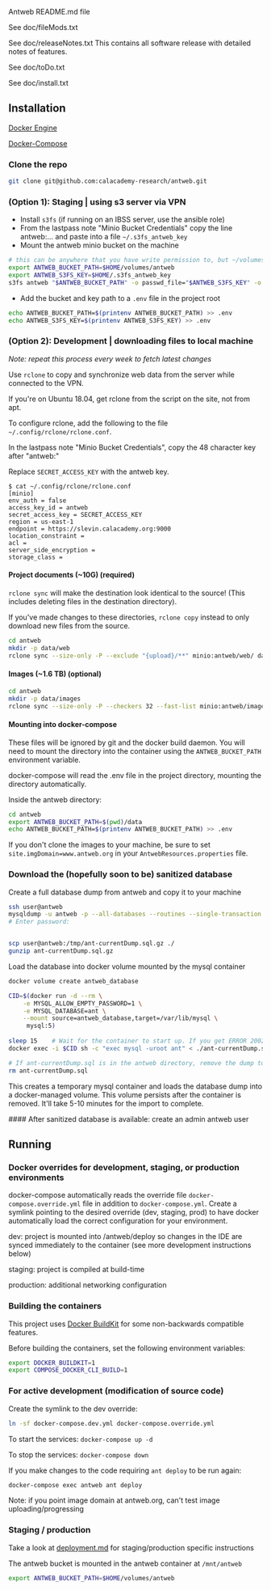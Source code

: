 Antweb README.md file



See doc/fileMods.txt

See doc/releaseNotes.txt
     This contains all software release with detailed notes of features.

See doc/toDo.txt

See doc/install.txt

Installation
---
[Docker Engine](https://docs.docker.com/engine/install/)

[Docker-Compose](https://docs.docker.com/compose/install/)


### Clone the repo

```bash
git clone git@github.com:calacademy-research/antweb.git
```


### (Option 1): Staging | using s3 server via VPN

* Install `s3fs` (if running on an IBSS server, use the ansible role)
* From the lastpass note "Minio Bucket Credentials" copy the line antweb:... and paste into a file `~/.s3fs_antweb_key`
* Mount the antweb minio bucket on the machine

```bash
# this can be anywhere that you have write permission to, but ~/volumes/antweb is an easy place to remember and find
export ANTWEB_BUCKET_PATH=$HOME/volumes/antweb 
export ANTWEB_S3FS_KEY=$HOME/.s3fs_antweb_key
s3fs antweb "$ANTWEB_BUCKET_PATH" -o passwd_file="$ANTWEB_S3FS_KEY" -o url=https://slevin.calacademy.org:9000 -o allow_other -o use_path_request_style
```

* Add the bucket and key path to a `.env` file in the project root

```bash
echo ANTWEB_BUCKET_PATH=$(printenv ANTWEB_BUCKET_PATH) >> .env
echo ANTWEB_S3FS_KEY=$(printenv ANTWEB_S3FS_KEY) >> .env
```

### (Option 2): Development | downloading files to local machine

*Note: repeat this process every week to fetch latest changes*

Use `rclone` to copy and synchronize web data from the server while connected to the VPN.

If you're on Ubuntu 18.04, get rclone from the script on the site, not from apt.

To configure rclone, add the following to the file `~/.config/rclone/rclone.conf`.

In the lastpass note "Minio Bucket Credentials", copy the 48 character key after "antweb:"

Replace `SECRET_ACCESS_KEY` with the antweb key.

```
$ cat ~/.config/rclone/rclone.conf
[minio]
env_auth = false
access_key_id = antweb
secret_access_key = SECRET_ACCESS_KEY
region = us-east-1
endpoint = https://slevin.calacademy.org:9000
location_constraint =
acl =
server_side_encryption =
storage_class =
```


#### Project documents (~10G) (required)


`rclone sync` will make the destination look identical to the source! (This includes deleting files in the destination directory).

If you've made changes to these directories, `rclone copy` instead to only download new files from the source.

```bash
cd antweb
mkdir -p data/web
rclone sync --size-only -P --exclude "{upload}/**" minio:antweb/web/ data/web/

```

#### Images (~1.6 TB) (optional)
```bash
cd antweb
mkdir -p data/images
rclone sync --size-only -P --checkers 32 --fast-list minio:antweb/images data/images
```


#### Mounting into docker-compose

These files will be ignored by git and the docker build daemon. You will need to mount the directory into the container
using the `ANTWEB_BUCKET_PATH` environment variable. 

docker-compose will read the .env file in the project directory, mounting the directory automatically.

Inside the antweb directory:

```bash
cd antweb
export ANTWEB_BUCKET_PATH=$(pwd)/data
echo ANTWEB_BUCKET_PATH=$(printenv ANTWEB_BUCKET_PATH) >> .env
```

If you don't clone the images to your machine, be sure to set `site.imgDomain=www.antweb.org` 
in your `AntwebResources.properties` file.

### Download the (hopefully soon to be) sanitized database

Create a full database dump from antweb and copy it to your machine

```bash
ssh user@antweb
mysqldump -u antweb -p --all-databases --routines --single-transaction --quick --lock-tables=false | gzip > /tmp/ant-currentDump.sql.gz
# Enter password:


scp user@antweb:/tmp/ant-currentDump.sql.gz ./
gunzip ant-currentDump.sql.gz
```

Load the database into docker volume mounted by the mysql container

```bash
docker volume create antweb_database

CID=$(docker run -d --rm \
	-e MYSQL_ALLOW_EMPTY_PASSWORD=1 \
	-e MYSQL_DATABASE=ant \
	--mount source=antweb_database,target=/var/lib/mysql \
	 mysql:5)
	
sleep 15	# Wait for the container to start up. If you get ERROR 2002 (HY000): Can't connect to local MySQL server, keep waiting
docker exec -i $CID sh -c "exec mysql -uroot ant" < ./ant-currentDump.sql && docker stop $CID

# If ant-currentDump.sql is in the antweb directory, remove the dump to reduce docker daemon build time
rm ant-currentDump.sql
```

This creates a temporary mysql container and loads the database dump into a docker-managed volume. This volume persists after the container is removed.  It'll take 5-10 minutes for the import to complete. 

\#### After sanitized database is available: create an admin antweb user


Running
---

### Docker overrides for development, staging, or production environments


docker-compose automatically reads the override file `docker-compose.override.yml` file in addition to `docker-compose.yml`. 
Create a symlink pointing to the desired override (dev, staging, prod) to have docker 
automatically load the correct configuration for your environment.

dev: project is mounted into /antweb/deploy so changes in the IDE are synced immediately to the container (see more development instructions below)

staging: project is compiled at build-time

production: additional networking configuration

### Building the containers

This project uses [Docker BuildKit](https://docs.docker.com/develop/develop-images/build_enhancements/) for some non-backwards compatible features.

Before building the containers, set the following environment variables:

```bash
export DOCKER_BUILDKIT=1
export COMPOSE_DOCKER_CLI_BUILD=1
```


### For active development (modification of source code)

Create the symlink to the dev override:

```bash
ln -sf docker-compose.dev.yml docker-compose.override.yml
```


To start the services: `docker-compose up -d`



To stop the services: `docker-compose down`

If you make changes to the code requiring `ant deploy` to be run again:

```bash
docker-compose exec antweb ant deploy
```


Note: if you point image domain at antweb.org, can't test image uploading/progressing

### Staging / production
Take a look at [deployment.md](doc/deployment.md) for staging/production specific instructions

The antweb bucket is mounted in the antweb container at `/mnt/antweb`

```bash
export ANTWEB_BUCKET_PATH=$HOME/volumes/antweb 
```
